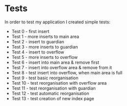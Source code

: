# Tests

In order to test my application I created simple tests:
- Test 0 - first insert
- Test 1 - more inserts to main area
- Test 2 - insert to guardian
- Test 3 - more inserts to guardian
- Test 4 - insert to overflow
- Test 5 - more inserts to overflow
- Test 6 - insert into main area & remove first
- Test 7 - insert into overflow area & remove from it
- Test 8 - test insert into overflow, when main area is full
- Test 9 - test basic reorganisation
- Test 10 - test reorganisation with overflow area
- Test 11 - test reorganisation with guardian
- Test 12 - test automatic reorganisation 
- Test 13 - test creation of new index page